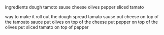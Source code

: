 ingredients
dough
tamoto sause
cheese
olives
pepper
sliced tamato

way to make it
roll out the dough
spread tamato sause
put cheese on top of the tamoato sauce
put olives on top of the cheese
put pepper on top of the olives
put sliced tamato on top of pepper